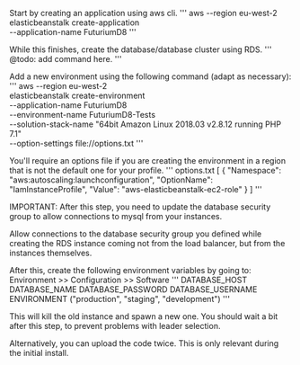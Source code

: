 Start by creating an application using aws cli.
'''
aws --region eu-west-2 \
elasticbeanstalk create-application \
--application-name FuturiumD8
'''

While this finishes, create the database/database cluster using RDS.
'''
@todo: add command here.
'''

Add a new environment using the following command (adapt as necessary):
'''
aws --region eu-west-2 \
elasticbeanstalk create-environment \
--application-name FuturiumD8 \
--environment-name FuturiumD8-Tests \
--solution-stack-name "64bit Amazon Linux 2018.03 v2.8.12 running PHP 7.1" \
--option-settings file://options.txt
'''

You'll require an options file if you are creating the environment in a region that is not the default one for your profile.
'''
options.txt
[
    {
        "Namespace": "aws:autoscaling:launchconfiguration",
        "OptionName": "IamInstanceProfile",
        "Value": "aws-elasticbeanstalk-ec2-role"
    }
]
'''

IMPORTANT:
After this step, you need to update the database security group to allow connections to mysql from your instances.

Allow connections to the database security group you defined while creating the RDS instance coming not from the load balancer, but from the instances themselves.


After this, create the following environment variables by going to: Environment >> Configuration >> Software
'''
DATABASE_HOST
DATABASE_NAME
DATABASE_PASSWORD
DATABASE_USERNAME
ENVIRONMENT 		("production", "staging", "development")
'''

This will kill the old instance and spawn a new one.
You should wait a bit after this step, to prevent problems with leader selection.

Alternatively, you can upload the code twice.
This is only relevant during the initial install.

